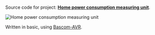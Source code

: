 Source code for project: **[Home power consumption measuring unit](https://www.uctrl.net/projects/15/avr/home-power-consumption-measuring-unit)**.

![Home power consumption measuring unit](https://images.uctrl.net/sized/width/md/19/4/419-width-md.jpeg)

Written in basic, using [Bascom-AVR](http://www.mcselec.com/).
